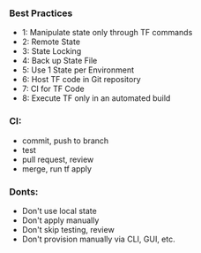 ### Best Practices

-   1: Manipulate state only through TF commands
-   2: Remote State
-   3: State Locking
-   4: Back up State File
-   5: Use 1 State per Environment
-   6: Host TF code in Git repository
-   7: CI for TF Code
-   8: Execute TF only in an automated build

### CI:

-   commit, push to branch
-   test
-   pull request, review
-   merge, run tf apply

### Donts:

-   Don't use local state
-   Don't apply manually
-   Don't skip testing, review
-   Don't provision manually via CLI, GUI, etc.
